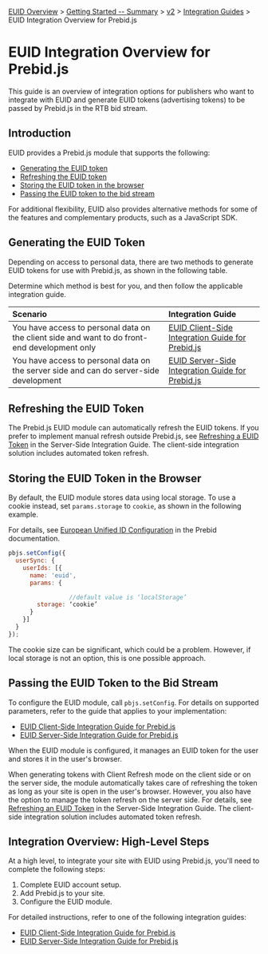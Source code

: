 [EUID Overview](../../../README.md) > [Getting Started -- Summary](../getting-started/gs-summary.md) > [v2](../summary-doc-v2.md) > [Integration Guides](README.md) > EUID Integration Overview for Prebid.js

<!-- ---
title: EUID Integration Overview for Prebid.js
sidebar_label: EUID Integration Overview for Prebid.js
pagination_label: EUID Integration Overview for Prebid.js
description: Overview of options for integrating with Prebid.js as part of your EUID implementation.
hide_table_of_contents: false
sidebar_position: 04
--- -->

# EUID Integration Overview for Prebid.js

This guide is an overview of integration options for publishers who want to integrate with EUID and generate EUID tokens<!-- [EUID tokens](../ref-info/glossary-uid.md#gl-euid-token) --> (advertising tokens) to be passed by Prebid.js in the RTB bid stream.
<!-- 
It includes the following sections:

- [Introduction](#introduction)
- [Generating the EUID Token](#generating-the-euid-token)
- [Refreshing the EUID Token](#refreshing-the-euid-token)
- [Storing the EUID Token in the Browser](#storing-the-euid-token-in-the-browser)
- [Passing the EUID Token to the Bid Stream](#passing-the-euid-token-to-the-bid-stream)
- [Integration Overview: High-Level Steps](#integration-overview-high-level-steps)

 -->
## Introduction

EUID provides a Prebid.js module that supports the following:

- [Generating the EUID token](#generating-the-euid-token)
- [Refreshing the EUID token](#refreshing-the-euid-token)
- [Storing the EUID token in the browser](#storing-the-euid-token-in-the-browser)
- [Passing the EUID token to the bid stream](#passing-the-euid-token-to-the-bid-stream)

For additional flexibility, EUID also provides alternative methods for some of the features and complementary products, such as a JavaScript SDK.

## Generating the EUID Token

Depending on access to personal data, there are two methods to generate EUID tokens for use with Prebid.js, as shown in the following table.

Determine which method is best for you, and then follow the applicable integration guide.

| Scenario | Integration Guide |
| :--- | :--- |
| You have access to personal data on the client side and want to do front-end development only | [EUID Client-Side Integration Guide for Prebid.js](integration-prebid-client-side.md) |
| You have access to personal data on the server side and can do server-side development | [EUID Server-Side Integration Guide for Prebid.js](integration-prebid-server-side.md) |

## Refreshing the EUID Token

The Prebid.js EUID module can automatically refresh the EUID tokens. If you prefer to implement manual refresh outside Prebid.js, see [Refreshing a EUID Token](integration-prebid-server-side.md#refreshing-an-euid-token) in the Server-Side Integration Guide. The client-side integration solution includes automated token refresh.

## Storing the EUID Token in the Browser

By default, the EUID module stores data using local storage. To use a cookie instead, set `params.storage` to `cookie`, as shown in the following example.

For details, see [European Unified ID Configuration](https://docs.prebid.org/dev-docs/modules/userid-submodules/euid.html#european-unified-id-configuration) in the Prebid documentation.

```js
pbjs.setConfig({ 
  userSync: { 
    userIds: [{ 
      name: 'euid', 
      params: { 

                 //default value is ‘localStorage’ 
        storage: ‘cookie’  
      } 
    }] 
  } 
}); 
```

The cookie size can be significant, which could be a problem. However, if local storage is not an option, this is one possible approach.

## Passing the EUID Token to the Bid Stream

To configure the EUID module, call `pbjs.setConfig`. For details on supported parameters, refer to the guide that applies to your implementation:

- [EUID Client-Side Integration Guide for Prebid.js](integration-prebid-client-side.md)
- [EUID Server-Side Integration Guide for Prebid.js](integration-prebid-server-side.md)

When the EUID module is configured, it manages an EUID token for the user and stores it in the user's browser. 

When generating tokens with Client Refresh mode on the client side or on the server side, the module automatically takes care of refreshing the token as long as your site is open in the user's browser. However, you also have the option to manage the token refresh on the server side. For details, see [Refreshing an EUID Token](integration-prebid-server-side.md#refreshing-an-euid-token) in the Server-Side Integration Guide. The client-side integration solution includes automated token refresh.

## Integration Overview: High-Level Steps

At a high level, to integrate your site with EUID using Prebid.js, you'll need to complete the following steps:

1. Complete EUID account setup.
1. Add Prebid.js to your site.
1. Configure the EUID module.

For detailed instructions, refer to one of the following integration guides:

- [EUID Client-Side Integration Guide for Prebid.js](integration-prebid-client-side.md)
- [EUID Server-Side Integration Guide for Prebid.js](integration-prebid-server-side.md)
